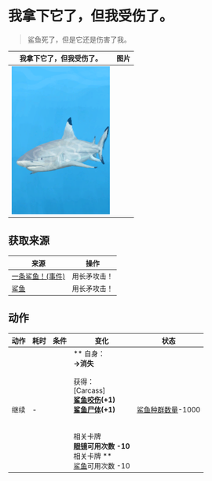 # 我拿下它了，但我受伤了。  
> 鲨鱼死了，但是它还是伤害了我。  
  
  我拿下它了，但我受伤了。  |   图片   
 ----  |  ----:   
   |  <img decoding="async" src="Sprite/SharkEvent.png" href="a.md" style="max-width:300px;max-height:300px;">   
  
## 获取来源  
来源  |  操作  
----  |  ----  
[一条鲨鱼！(事件)](Event_SharkFight.md)  |  用长矛攻击！  
[鲨鱼](SharkVisitor.md)  |  用长矛攻击！  
## 动作  
动作  |  耗时  |  条件  |  变化  |  状态  
----  |  ----  |  ----  |  ----  |  ----  
继续<br>  |  -  |    |  ** 自身：**<br>→消失<br><br>** 获得： **<br>** [Carcass]  **<br>  [鲨鱼咬伤](W_SharkBite.md)(+1)<br>  [鲨鱼尸体](SharkCarcass.md)(+1)<br><br><br>** 相关卡牌 **<br>[眼镜](Glasses.md)可用次数  -10<br>** 相关卡牌 **<br>[鲨鱼](SharkVisitor.md)可用次数  -10  |  [鲨鱼种群数量](Pop_Shark.md)-1000  


<script>document.title="我拿下它了，但我受伤了。 - 卡牌生存百科 Card Survival Wiki";</script>